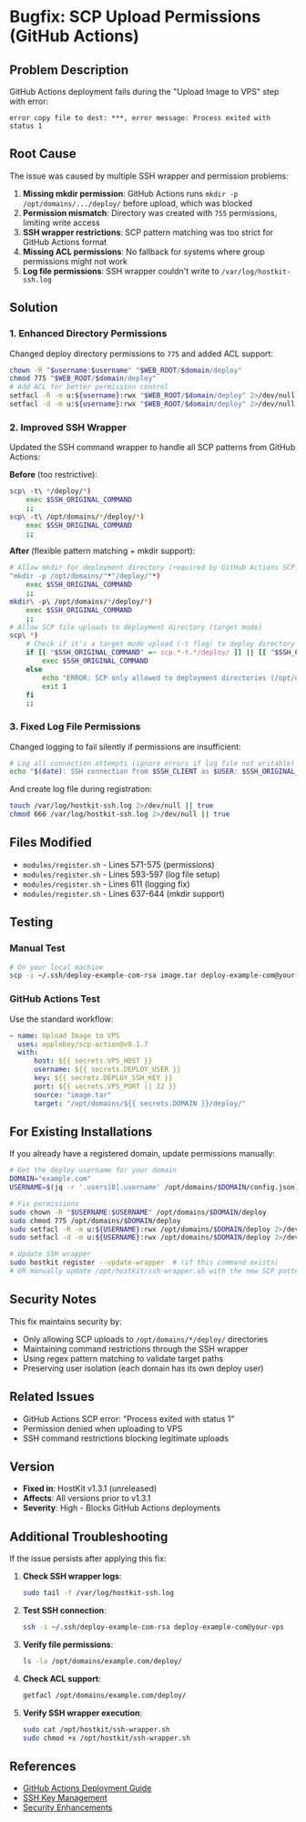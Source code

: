 # Bugfix: SCP Upload Permissions (GitHub Actions)

## Problem Description

GitHub Actions deployment fails during the "Upload Image to VPS" step with error:

```
error copy file to dest: ***, error message: Process exited with status 1
```

## Root Cause

The issue was caused by multiple SSH wrapper and permission problems:

1. **Missing mkdir permission**: GitHub Actions runs `mkdir -p /opt/domains/.../deploy/` before upload, which was blocked
2. **Permission mismatch**: Directory was created with `755` permissions, limiting write access
3. **SSH wrapper restrictions**: SCP pattern matching was too strict for GitHub Actions format
4. **Missing ACL permissions**: No fallback for systems where group permissions might not work
5. **Log file permissions**: SSH wrapper couldn't write to `/var/log/hostkit-ssh.log`

## Solution

### 1. Enhanced Directory Permissions

Changed deploy directory permissions to `775` and added ACL support:

```bash
chown -R "$username:$username" "$WEB_ROOT/$domain/deploy"
chmod 775 "$WEB_ROOT/$domain/deploy"
# Add ACL for better permission control
setfacl -R -m u:${username}:rwx "$WEB_ROOT/$domain/deploy" 2>/dev/null || true
setfacl -d -m u:${username}:rwx "$WEB_ROOT/$domain/deploy" 2>/dev/null || true
```

### 2. Improved SSH Wrapper

Updated the SSH command wrapper to handle all SCP patterns from GitHub Actions:

**Before** (too restrictive):

```bash
scp\ -t\ */deploy/*)
    exec $SSH_ORIGINAL_COMMAND
    ;;
scp\ -t\ /opt/domains/*/deploy/*)
    exec $SSH_ORIGINAL_COMMAND
    ;;
```

**After** (flexible pattern matching + mkdir support):

```bash
# Allow mkdir for deployment directory (required by GitHub Actions SCP)
"mkdir -p /opt/domains/"*"/deploy/"*)
    exec $SSH_ORIGINAL_COMMAND
    ;;
mkdir\ -p\ /opt/domains/*/deploy/*)
    exec $SSH_ORIGINAL_COMMAND
    ;;
# Allow SCP file uploads to deployment directory (target mode)
scp\ *)
    # Check if it's a target mode upload (-t flag) to deploy directory
    if [[ "$SSH_ORIGINAL_COMMAND" =~ scp.*-t.*/deploy/ ]] || [[ "$SSH_ORIGINAL_COMMAND" =~ scp.*-t.*deploy/ ]]; then
        exec $SSH_ORIGINAL_COMMAND
    else
        echo "ERROR: SCP only allowed to deployment directories (/opt/domains/*/deploy/)"
        exit 1
    fi
    ;;
```

### 3. Fixed Log File Permissions

Changed logging to fail silently if permissions are insufficient:

```bash
# Log all connection attempts (ignore errors if log file not writable)
echo "$(date): SSH connection from $SSH_CLIENT as $USER: $SSH_ORIGINAL_COMMAND" >> /var/log/hostkit-ssh.log 2>/dev/null || true
```

And create log file during registration:

```bash
touch /var/log/hostkit-ssh.log 2>/dev/null || true
chmod 666 /var/log/hostkit-ssh.log 2>/dev/null || true
```

## Files Modified

-   `modules/register.sh` - Lines 571-575 (permissions)
-   `modules/register.sh` - Lines 593-597 (log file setup)
-   `modules/register.sh` - Lines 611 (logging fix)
-   `modules/register.sh` - Lines 637-644 (mkdir support)

## Testing

### Manual Test

```bash
# On your local machine
scp -i ~/.ssh/deploy-example-com-rsa image.tar deploy-example-com@your-vps:/opt/domains/example.com/deploy/
```

### GitHub Actions Test

Use the standard workflow:

```yaml
- name: Upload Image to VPS
  uses: appleboy/scp-action@v0.1.7
  with:
      host: ${{ secrets.VPS_HOST }}
      username: ${{ secrets.DEPLOY_USER }}
      key: ${{ secrets.DEPLOY_SSH_KEY }}
      port: ${{ secrets.VPS_PORT || 22 }}
      source: "image.tar"
      target: "/opt/domains/${{ secrets.DOMAIN }}/deploy/"
```

## For Existing Installations

If you already have a registered domain, update permissions manually:

```bash
# Get the deploy username for your domain
DOMAIN="example.com"
USERNAME=$(jq -r '.users[0].username' /opt/domains/$DOMAIN/config.json)

# Fix permissions
sudo chown -R "$USERNAME:$USERNAME" /opt/domains/$DOMAIN/deploy
sudo chmod 775 /opt/domains/$DOMAIN/deploy
sudo setfacl -R -m u:${USERNAME}:rwx /opt/domains/$DOMAIN/deploy 2>/dev/null || true
sudo setfacl -d -m u:${USERNAME}:rwx /opt/domains/$DOMAIN/deploy 2>/dev/null || true

# Update SSH wrapper
sudo hostkit register --update-wrapper  # (if this command exists)
# OR manually update /opt/hostkit/ssh-wrapper.sh with the new SCP pattern
```

## Security Notes

This fix maintains security by:

-   Only allowing SCP uploads to `/opt/domains/*/deploy/` directories
-   Maintaining command restrictions through the SSH wrapper
-   Using regex pattern matching to validate target paths
-   Preserving user isolation (each domain has its own deploy user)

## Related Issues

-   GitHub Actions SCP error: "Process exited with status 1"
-   Permission denied when uploading to VPS
-   SSH command restrictions blocking legitimate uploads

## Version

-   **Fixed in**: HostKit v1.3.1 (unreleased)
-   **Affects**: All versions prior to v1.3.1
-   **Severity**: High - Blocks GitHub Actions deployments

## Additional Troubleshooting

If the issue persists after applying this fix:

1. **Check SSH wrapper logs**:

    ```bash
    sudo tail -f /var/log/hostkit-ssh.log
    ```

2. **Test SSH connection**:

    ```bash
    ssh -i ~/.ssh/deploy-example-com-rsa deploy-example-com@your-vps
    ```

3. **Verify file permissions**:

    ```bash
    ls -la /opt/domains/example.com/deploy/
    ```

4. **Check ACL support**:

    ```bash
    getfacl /opt/domains/example.com/deploy/
    ```

5. **Verify SSH wrapper execution**:
    ```bash
    sudo cat /opt/hostkit/ssh-wrapper.sh
    sudo chmod +x /opt/hostkit/ssh-wrapper.sh
    ```

## References

-   [GitHub Actions Deployment Guide](./GITHUB_ACTIONS_DEPLOYMENT.md)
-   [SSH Key Management](./SSH_KEY_MANAGEMENT.md)
-   [Security Enhancements](./SECURITY_ENHANCEMENTS.md)
